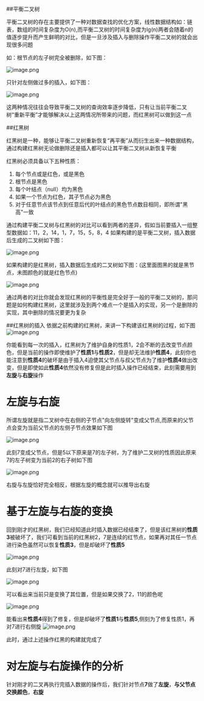 ##平衡二叉树

平衡二叉树的存在主要提供了一种对数据查找的优化方案，线性数据结构如：链表，数组的时间复杂度为O(n),而平衡二叉树的时间复杂度为lg(n)两者会随着n的值逐步提升而产生鲜明的对比，但是一旦涉及插入与删除操作平衡二叉树的就会出现很多问题

如：根节点的左子树完全被删除，如下图：

![image.png](/.attachments/image-115bd689-8a02-4a2a-9480-f1c3004b9b2c.png)

只针对左侧做过多的插入，如下图：

![image.png](/.attachments/image-d3372578-e2c4-40ff-bfb7-ab42acb82105.png)

这两种情况往往会导致平衡二叉树的查询效率逐步降低，只有让当前平衡二叉树“重新平衡”才能够解决以上这两情况所带来的问题，而红黑树可以做到这一点

##红黑树

红黑树是一种，能够让平衡二叉树重新恢复“再平衡”从而衍生出来一种数据结构，通过构建红黑树无论做删除还是插入都可以让其平衡二叉树从新恢复平衡

红黑树必须具备以下五种性质：

1. 每个节点或是红色，或是黑色
2. 根节点是黑色
3. 每个叶结点（null）均为黑色
4. 如果一个节点为红色，其子节点必为黑色
5. 对于任意节点该节点到任意后代的叶结点的黑色节点数目相同，即所谓"黑高"一致

通过构建平衡二叉树与红黑树的对比可以看到两者的差异，假如当前要插入一组整型数据如：11，2，14，1，7，15，5，8，4
如果构建的是平衡二叉树，插入数据后生成的二叉树如下图：

![image.png](/.attachments/image-220ff11c-d1f4-4c77-8fc0-494e9b042e8a.png)

如果构建的是红黑树，插入数据后生成的二叉树如下图：(这里面图黑的就是黑节点，未图颜色的就是红色节点)

![image.png](/.attachments/image-1e12069b-24e2-437a-8f37-dd21361fb7e8.png)

通过两者的对比你就会发现红黑树的平衡性是完全好于一般的平衡二叉树的，那问题是如何构建红黑树，这里就涉及到两个难点一个是插入的实现，另一个是删除的实现，其中删除的情况要更为复杂

##红黑树的插入
依据之前构建的红黑树，来讲一下构建该红黑树的过程，如下图
![image.png](/.attachments/image-d64992bd-6fec-4c4b-a167-87428aac3039.png)

你能看到每一次的插入，红黑树为了维护自身的性质1，2会不断的去改变节点颜色，但是当前的操作即使维护了**性质1**与**性质2**，但是却无法维护**性质4**，此刻你也能注意到**性质4**的破坏是由于插入4迫使其父节点与叔父节点为了维护**性质4**做出改变，但是即使如此**性质4**依然没有修复但是此时插入操作已经结束，此刻需要用到**左旋**与**右旋**操作

# 左旋与右旋
所谓左旋就是指二叉树中在右侧的子节点"向左侧旋转"变成父节点,而原来的父节点会变为当前父节点的左侧子节点效果如下图

![image.png](/.attachments/image-22a5748f-6669-4cf6-ad82-af778c56f769.png)

此刻7变成父节点，但是5以下原来是7的左子树，为了维护二叉树的性质因此原来7的左子树变为当前2的右子树如下图

![image.png](/.attachments/image-fa73455d-9c9a-4476-9e6c-a0461fd8b102.png)

右旋与左旋恰好完全相反，根据左旋的概念就可以推导出右旋

# 基于左旋与右旋的变换
回到刚才的红黑树，我们已经知道此时插入数据已经结束了，但是该红黑树的**性质3**被破坏了，我们可看到当前的红黑树2，7是连续的红节点，如果再对其任一节点进行染色虽然可以恢复**性质3**，但是却破坏了**性质5**

![image.png](/.attachments/image-699a4adb-c410-436e-98e2-9afef5187dc2.png)

此刻对7进行左旋，如下图

![image.png](/.attachments/image-e05c30c4-07fc-4a14-a876-4e52987300f8.png)

可以看出来当前只是变换了其位置，但是如果交换了2，11的颜色呢

![image.png](/.attachments/image-1e97a3e2-8781-4788-86c3-a8bff4b218d7.png)

能看出来**性质4**得到了修复，但是却破坏了**性质1**与**性质5**,侧刻为了修复性质1，再对7进行右侧旋
![image.png](/.attachments/image-bb33656a-df96-473b-af16-ea006cf2437a.png)

此时，通过上述操作红黑的构建就完成了

# 对左旋与右旋操作的分析
针对刚才的二叉再执行完插入数据的操作后，我们针对节点**7**做了**左旋**，**与父节点交换颜色**，**右旋**